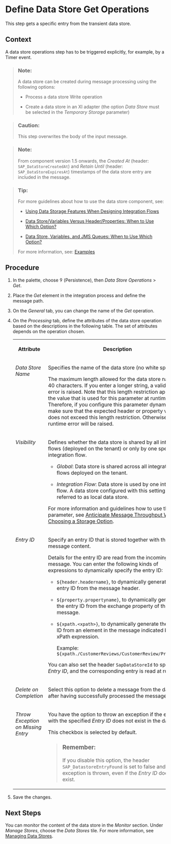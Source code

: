 <!-- loio232ac4601f5c40999cc40fe96e62aaf4 -->

<link rel="stylesheet" type="text/css" href="../css/sap-icons.css"/>

# Define Data Store Get Operations

This step gets a specific entry from the transient data store.



## Context

A data store operations step has to be triggered explicitly, for example, by a Timer event.

> ### Note:  
> A data store can be created during message processing using the following options:
> 
> -   Process a data store Write operation
> 
> -   Create a data store in an XI adapter \(the option *Data Store* must be selected in the *Temporary Storage* parameter\)

> ### Caution:  
> This step overwrites the body of the input message.

> ### Note:  
> From component version 1.5 onwards, the *Created At* \(header: `SAP_DataStoreCreatedAt`\) and *Retain Until* \(header: `SAP_DataStoreExpiresAt`\) timestamps of the data store entry are included in the message.

> ### Tip:  
> For more guidelines about how to use the data store component, see:
> 
> -   [Using Data Storage Features When Designing Integration Flows](using-data-storage-features-when-designing-integration-flows-a836b4e.md)
> 
> -   [Data Store/Variables Versus Header/Properties: When to Use Which Option?](data-store-variables-versus-header-properties-when-to-use-which-option-61f4045.md)
> 
> -   [Data Store, Variables, and JMS Queues: When to Use Which Option?](data-store-variables-and-jms-queues-when-to-use-which-option-6bc21cb.md)
> 
> 
> For more information, see: [Examples](examples-c8ba267.md)



<a name="loio232ac4601f5c40999cc40fe96e62aaf4__steps_rsl_lyx_wx"/>

## Procedure

1.  In the palette, choose <span class="SAP-icons"></span> \(Persistence\), then *Data Store Operations* \> *Get*.

2.  Place the *Get* element in the integration process and define the message path.

3.  On the *General* tab, you can change the name of the *Get* operation.

4.  On the *Processing* tab, define the attributes of the data store operation based on the descriptions in the following table. The set of attributes depends on the operation chosen.


    <table>
    <tr>
    <th valign="top">

    Attribute


    
    </th>
    <th valign="top">

    Description


    
    </th>
    </tr>
    <tr>
    <td valign="top">
    
    *Data Store Name* 


    
    </td>
    <td valign="top">
    
    Specifies the name of the data store \(no white spaces\).

    The maximum length allowed for the data store name is 40 characters. If you enter a longer string, a validation error is raised. Note that this length restriction applies to the value that is used for this parameter at runtime. Therefore, if you configure this parameter dynamically, make sure that the expected header or property value does not exceed this length restriction. Otherwise, a runtime error will be raised.


    
    </td>
    </tr>
    <tr>
    <td valign="top">
    
    *Visibility* 


    
    </td>
    <td valign="top">
    
    Defines whether the data store is shared by all integration flows \(deployed on the tenant\) or only by one specific integration flow.

    -   *Global*: Data store is shared across all integration flows deployed on the tenant.

    -   *Integration Flow*: Data store is used by one integration flow. A data store configured with this setting is also referred to as local data store.


    For more information and guidelines how to use this parameter, see [Anticipate Message Throughput When Choosing a Storage Option](anticipate-message-throughput-when-choosing-a-storage-option-5b38765.md).


    
    </td>
    </tr>
    <tr>
    <td valign="top">
    
    *Entry ID* 


    
    </td>
    <td valign="top">
    
    Specify an entry ID that is stored together with the message content.

    Details for the entry ID are read from the incoming message. You can enter the following kinds of expressions to dynamically specify the entry ID:

    -   `${header.headername}`, to dynamically generate the entry ID from the message header.

    -   `${property.propertyname}`, to dynamically generate the entry ID from the exchange property of the message.

    -   `${xpath.<xpath>}`, to dynamically generate the entry ID from an element in the message indicated by an xPath expression.

        Example: `${xpath./CustomerReviews/CustomerReview/ProductId}`


    You can also set the header `SapDataStoreId` to specify the *Entry ID*, and the corresponding entry is read at runtime.


    
    </td>
    </tr>
    <tr>
    <td valign="top">
    
    *Delete on Completion* 


    
    </td>
    <td valign="top">
    
    Select this option to delete a message from the data store after having successfully processed the message.


    
    </td>
    </tr>
    <tr>
    <td valign="top">
    
    *Throw Exception on Missing Entry*


    
    </td>
    <td valign="top">
    
    You have the option to throw an exception if the entry with the specified *Entry ID* does not exist in the datastore.

    This checkbox is selected by default.

    > ### Remember:  
    > If you disable this option, the header `SAP_DatastoreEntryFound` is set to false and no exception is thrown, even if the *Entry ID* does not exist.


    
    </td>
    </tr>
    </table>
    
5.  Save the changes.




<a name="loio232ac4601f5c40999cc40fe96e62aaf4__postreq_etr_cwx_tfb"/>

## Next Steps

You can monitor the content of the data store in the *Monitor* section. Under *Manage Stores*, choose the *Data Stores* tile. For more information, see [Managing Data Stores](managing-data-stores-ac39f1d.md).

